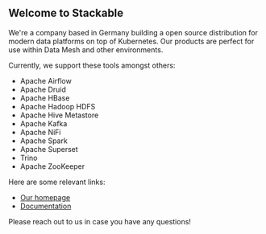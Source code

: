 ## Welcome to Stackable

We're a company based in Germany building a open source distribution for modern data platforms on top of Kubernetes.
Our products are perfect for use within Data Mesh and other environments.

Currently, we support these tools amongst others:
* Apache Airflow
* Apache Druid
* Apache HBase
* Apache Hadoop HDFS
* Apache Hive Metastore
* Apache Kafka
* Apache NiFi
* Apache Spark
* Apache Superset
* Trino
* Apache ZooKeeper

Here are some relevant links:
* [Our homepage](https://www.stackable.de/en)
* [Documentation](https://docs.stackable.tech)

Please reach out to us in case you have any questions!
